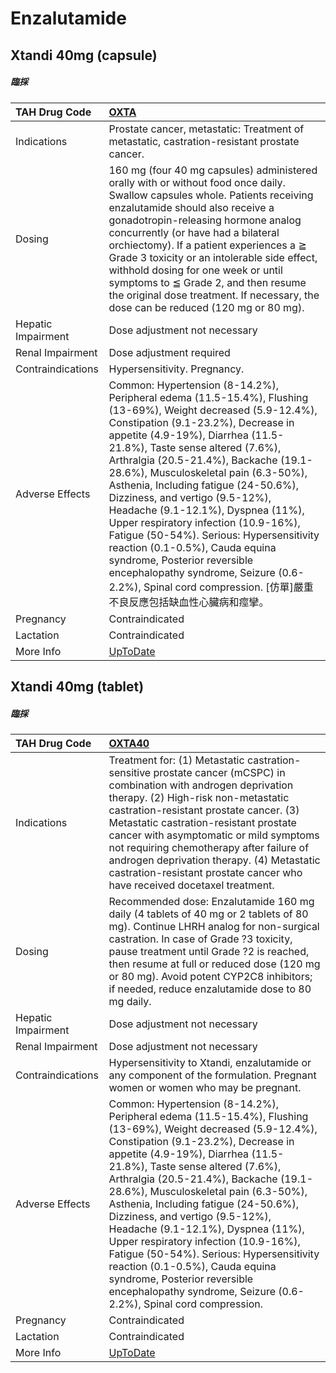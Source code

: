 # Enzalutamide

## Xtandi 40mg (capsule)

##### 臨採

| TAH Drug Code      | [OXTA](https://www.tahsda.org.tw/drugs/hissearch.php?drug_code=OXTA)                                                                                                                                                                                                                                                                                                                                                                                                                                                                                                                                                                                                                              |
|:-------------------|:--------------------------------------------------------------------------------------------------------------------------------------------------------------------------------------------------------------------------------------------------------------------------------------------------------------------------------------------------------------------------------------------------------------------------------------------------------------------------------------------------------------------------------------------------------------------------------------------------------------------------------------------------------------------------------------------------|
| Indications        | Prostate cancer, metastatic: Treatment of metastatic, castration-resistant prostate cancer.                                                                                                                                                                                                                                                                                                                                                                                                                                                                                                                                                                                                       |
| Dosing             | 160 mg (four 40 mg capsules) administered orally with or without food once daily. Swallow capsules whole. Patients receiving enzalutamide should also receive a gonadotropin-releasing hormone analog concurrently (or have had a bilateral orchiectomy). If a patient experiences a ≧ Grade 3 toxicity or an intolerable side effect, withhold dosing for one week or until symptoms to ≦ Grade 2, and then resume the original dose treatment. If necessary, the dose can be reduced (120 mg or 80 mg).                                                                                                                                                                                         |
| Hepatic Impairment | Dose adjustment not necessary                                                                                                                                                                                                                                                                                                                                                                                                                                                                                                                                                                                                                                                                     |
| Renal Impairment   | Dose adjustment required                                                                                                                                                                                                                                                                                                                                                                                                                                                                                                                                                                                                                                                                          |
| Contraindications  | Hypersensitivity. Pregnancy.                                                                                                                                                                                                                                                                                                                                                                                                                                                                                                                                                                                                                                                                      |
| Adverse Effects    | Common: Hypertension (8-14.2%), Peripheral edema (11.5-15.4%), Flushing (13-69%), Weight decreased (5.9-12.4%), Constipation (9.1-23.2%), Decrease in appetite (4.9-19%), Diarrhea (11.5-21.8%), Taste sense altered (7.6%), Arthralgia (20.5-21.4%), Backache (19.1-28.6%), Musculoskeletal pain (6.3-50%), Asthenia, Including fatigue (24-50.6%), Dizziness, and vertigo (9.5-12%), Headache (9.1-12.1%), Dyspnea (11%), Upper respiratory infection (10.9-16%), Fatigue (50-54%). Serious: Hypersensitivity reaction (0.1-0.5%), Cauda equina syndrome, Posterior reversible encephalopathy syndrome, Seizure (0.6-2.2%), Spinal cord compression. [仿單]嚴重不良反應包括缺血性心臟病和痙攣。 |
| Pregnancy          | Contraindicated                                                                                                                                                                                                                                                                                                                                                                                                                                                                                                                                                                                                                                                                                   |
| Lactation          | Contraindicated                                                                                                                                                                                                                                                                                                                                                                                                                                                                                                                                                                                                                                                                                   |
| More Info          | [UpToDate](https://www.uptodate.com/contents/enzalutamide-drug-information)                                                                                                                                                                                                                                                                                                                                                                                                                                                                                                                                                                                                                       |

## Xtandi 40mg (tablet)

##### 臨採

| TAH Drug Code      | [OXTA40](https://www.tahsda.org.tw/drugs/hissearch.php?drug_code=OXTA40)                                                                                                                                                                                                                                                                                                                                                                                                                                                                                                                                                                               |
|:-------------------|:-------------------------------------------------------------------------------------------------------------------------------------------------------------------------------------------------------------------------------------------------------------------------------------------------------------------------------------------------------------------------------------------------------------------------------------------------------------------------------------------------------------------------------------------------------------------------------------------------------------------------------------------------------|
| Indications        | Treatment for: (1) Metastatic castration-sensitive prostate cancer (mCSPC) in combination with androgen deprivation therapy. (2) High-risk non-metastatic castration-resistant prostate cancer. (3) Metastatic castration-resistant prostate cancer with asymptomatic or mild symptoms not requiring chemotherapy after failure of androgen deprivation therapy. (4) Metastatic castration-resistant prostate cancer who have received docetaxel treatment.                                                                                                                                                                                            |
| Dosing             | Recommended dose: Enzalutamide 160 mg daily (4 tablets of 40 mg or 2 tablets of 80 mg). Continue LHRH analog for non-surgical castration. In case of Grade ?3 toxicity, pause treatment until Grade ?2 is reached, then resume at full or reduced dose (120 mg or 80 mg). Avoid potent CYP2C8 inhibitors; if needed, reduce enzalutamide dose to 80 mg daily.                                                                                                                                                                                                                                                                                          |
| Hepatic Impairment | Dose adjustment not necessary                                                                                                                                                                                                                                                                                                                                                                                                                                                                                                                                                                                                                          |
| Renal Impairment   | Dose adjustment not necessary                                                                                                                                                                                                                                                                                                                                                                                                                                                                                                                                                                                                                          |
| Contraindications  | Hypersensitivity to Xtandi, enzalutamide or any component of the formulation. Pregnant women or women who may be pregnant.                                                                                                                                                                                                                                                                                                                                                                                                                                                                                                                             |
| Adverse Effects    | Common: Hypertension (8-14.2%), Peripheral edema (11.5-15.4%), Flushing (13-69%), Weight decreased (5.9-12.4%), Constipation (9.1-23.2%), Decrease in appetite (4.9-19%), Diarrhea (11.5-21.8%), Taste sense altered (7.6%), Arthralgia (20.5-21.4%), Backache (19.1-28.6%), Musculoskeletal pain (6.3-50%), Asthenia, Including fatigue (24-50.6%), Dizziness, and vertigo (9.5-12%), Headache (9.1-12.1%), Dyspnea (11%), Upper respiratory infection (10.9-16%), Fatigue (50-54%). Serious: Hypersensitivity reaction (0.1-0.5%), Cauda equina syndrome, Posterior reversible encephalopathy syndrome, Seizure (0.6-2.2%), Spinal cord compression. |
| Pregnancy          | Contraindicated                                                                                                                                                                                                                                                                                                                                                                                                                                                                                                                                                                                                                                        |
| Lactation          | Contraindicated                                                                                                                                                                                                                                                                                                                                                                                                                                                                                                                                                                                                                                        |
| More Info          | [UpToDate](https://www.uptodate.com/contents/enzalutamide-drug-information)                                                                                                                                                                                                                                                                                                                                                                                                                                                                                                                                                                            |

